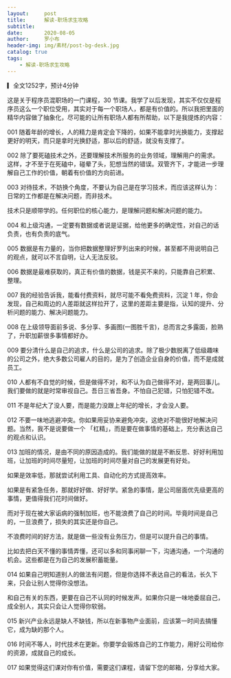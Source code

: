 ```yaml
---
layout:     post
title:      解读-职场求生攻略
subtitle:   
date:       2020-08-05
author:     罗小布
header-img: img/素材/post-bg-desk.jpg
catalog: true
tags:
    - 解读-职场求生攻略
---
```




▎全文1252字，预计4分钟

这是关于程序员混职场的一门课程，30 节课。我学了以后发现，其实不仅仅是程序员这么一个职位受用，其实对于每一个职场人，都是有价值的。所以我把里面的精华内容做了抽象化，尽可能的让所有职场人都有所帮助，以下是我提炼的内容：

001 随着年龄的增长，人的精力是肯定会下降的，如果不能拿时光换能力，支撑起更好的明天，而只是拿时光换舒适，那以后的舒适，就没有支撑了。

002 除了要死磕技术之外，还要理解技术所服务的业务领域，理解用户的需求。这样，才不至于在死磕中，碰晕了头，犯想当然的错误。双管齐下，才能进一步理解自己工作的价值，朝着有价值的方向前进。

003 对待技术，不妨换个角度，不要认为自己是在学习技术，而应该这样认为：日常的工作都是在解决问题，而非技术。

技术只是顺带学的。任何职位的核心能力，是理解问题和解决问题的能力。

004 和上级沟通，一定要有数据或者说是证据，给他更多的确定性，对自己的话负责，也有负责的底气。  

005 数据是有力量的，当你把数据整理好罗列出来的时候，甚至都不用说明自己的观点，就可以不言自明，让人无法反驳。

006 数据是最难获取的，真正有价值的数据，钱是买不来的，只能靠自己积累、整理。

007 我的经验告诉我，能看付费资料，就尽可能不看免费资料，沉淀 1 年，你会发现，自己和周边的人差距就这样拉开了，这里的差距主要是指，认知的提升、分析问题的能力、解决问题能力。

008 在上级领导面前多说、多分享、多画图(一图胜千言)，总而言之多露面，脸熟了，升职加薪很多事情都好办。

009 要分清什么是自己的追求，什么是公司的追求。除了极少数脱离了低级趣味的公司之外，绝大多数公司雇人的目的，是为了创造企业自身的价值，而不是成就员工。

010 人都有不自觉的时候，但是做得不对，和不认为自己做得不对，是两回事儿。我们要做的就是时常审视自己。吾日三省吾身。不怕自己犯错，只怕犯错不改。

011 不是年纪大了没人要，而是能力没跟上年纪的增长，才会没人要。

012 不要一味地逃避冲突。你如果用妥协来避免冲突，这绝对不能很好地解决问题。当然，我不是说要做一个 「杠精」，而是要在做事情的基础上，充分表达自己的观点和认识。

013 加班的情况，是由不同的原因造成的。我们能做的就是不断反思、好好利用加班，让加班的时间尽量短，让加班的时间尽量对自己的发展更有好处。

如果是效率低，那就尝试利用工具、自动化的方式提高效率。

如果是有紧急任务，那就好好做、好好学。紧急的事情，是公司层面优先级更高的事情，更值得我们花时间做好。

而对于现在被大家诟病的强制加班，也不能浪费了自己的时间。毕竟时间是自己的，一旦浪费了，损失的其实还是你自己。

不浪费时间的好方法，就是做一些没有业务压力，但是可以提升自己的事情。

比如去把白天不懂的事情弄懂，还可以多和同事闲聊一下，沟通沟通，一个沟通的机会。这些都是在为自己的发展积蓄能量。

014 如果自己明知道别人的做法有问题，但是你选择不表达自己的看法，长久下来，只会让别人觉得你没想法。

和自己有关的东西，更要在自己不认同的时候发声。如果你只是一味地委屈自己，成全别人，其实只会让人觉得你软弱。

015 新兴产业永远是缺人不缺钱，所以在新事物产业面前，应该第一时间去搞懂它，成为缺的那个人。

016 时间不等人，时代技术在更新。你要学会锻炼自己的工作能力，用好公司给你的资源，成就自己的成长。

017 如果觉得这们课对你有价值，需要这们课程，请留下您的邮箱，分享给大家。

   

